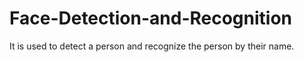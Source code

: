 # Face-Detection-and-Recognition
It is used to detect a person and recognize the person by their name.
